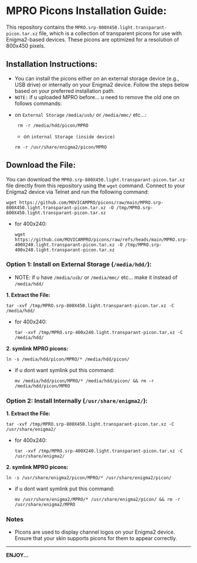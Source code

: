 # MPRO Picons Installation Guide:

This repository contains the ```MPRO.srp-800X450.light.transparant-picon.tar.xz``` file, which is a collection of transparent picons for use with Enigma2-based devices. These picons are optimized for a resolution of 800x450 pixels.

## Installation Instructions:
  - You can install the picons either on an external storage device (e.g., USB drive) or internally on your Enigma2 device. Follow the steps below based on your preferred installation path.
- `NOTE:` if u uploaded MPRO before... u need to remove the old one on follows commands:
+ on `External Storage` ```/media/usb/``` or ```/media/mmc/``` etc...:
  ```
   rm -r /media/hdd/picon/MPRO
  ```
  + on `internal Storage (inside device)` 
   ```
   rm -r /usr/share/enigma2/picon/MPRO
  ```

## Download the File:
You can download the `MPRO.srp-800X450.light.transparant-picon.tar.xz` file directly from this repository using the `wget` command. Connect to your Enigma2 device via Telnet and run the following command:

```
wget https://github.com/MOVICAMPRO/picons/raw/main/MPRO.srp-800X450.light.transparant-picon.tar.xz -O /tmp/MPRO.srp-800X450.light.transparant-picon.tar.xz
```
- for 400x240:
  ```
  wget https://github.com/MOVICAMPRO/picons/raw/refs/heads/main/MPRO.srp-400X240.light.transparant-picon.tar.xz -O /tmp/MPRO.srp-400x240.light.transparant-picon.tar.xz
  ```
### Option 1: Install on External Storage (```/media/hdd/```):

- NOTE: if u have ```/media/usb/``` or ```/media/mmc/``` etc... make it instead of ```/media/hdd/```

**1. Extract the File:**

  ```
  tar -xvf /tmp/MPRO.srp-800X450.light.transparant-picon.tar.xz -C /media/hdd/
  ```
- for 400x240:
    ```
  tar -xvf /tmp/MPRO.srp-400x240.light.transparant-picon.tar.xz -C /media/hdd/
    ```

**2. symlink MPRO picons:**

  ```
  ln -s /media/hdd/picon/MPRO/* /media/hdd/picon/
  ```

 + if u dont want symlink put this command:
   ```
   mv /media/hdd/picon/MPRO/* /media/hdd/picon/ && rm -r /media/hdd/picon/MPRO
   ```
### Option 2: Install Internally (```/usr/share/enigma2/```):

**1. Extract the File:**

  ```
  tar -xvf /tmp/MPRO.srp-800X450.light.transparant-picon.tar.xz -C /usr/share/enigma2/
  ```
- for 400x240:
    ```
    tar -xvf /tmp/MPRO.srp-400X240.light.transparant-picon.tar.xz -C /usr/share/enigma2/
    ```

**2. symlink MPRO picons:**

  ```
  ln -s /usr/share/enigma2/picon/MPRO/* /usr/share/enigma2/picon/
  ```
 + if u dont want symlink put this command:
   ```
   mv /usr/share/enigma2/MPRO/* /usr/share/enigma2/picon/ && rm -r /usr/share/enigma2/MPRO
   ```
### Notes

  + Picons are used to display channel logos on your Enigma2 device. Ensure that your skin supports picons for them to appear correctly.


___________________________________________________________________________________________________________

 __ENJOY...__
